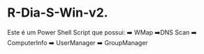 # R-Dia-S-Win-v2.
Este é um Power Shell Script que possui: ➡️ WMap ➡️DNS Scan ➡️ ComputerInfo ➡️ UserManager ➡️ GroupManager

